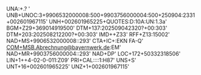 UNA:+.? '
UNB+UNOC:3+9906532000008:500+9903756000004:500+250904:2331+002601967115'
UNH+002601965225+QUOTES:D:10A:UN:1.3a'
BGM+Z29+369014919500'
DTM+137:202509042320?+00:303'
DTM+203:202508212200?+00:303'
IMD++Z33'
RFF+Z13:15002'
NAD+MS+9906532000008::293'
CTA+IC+:EKN FA-Q'
[COM+MSB.Abrechnung@bayernwerk.de](mailto:COM+MSB.Abrechnung@bayernwerk.de):EM'
NAD+MR+9903756000004::293'
NAD+DP'
LOC+172+50332318506'
LIN+1++4-02-0-011:Z09'
PRI+CAL::::1:H87'
UNS+S'
UNT+16+002601965225'
UNZ+1+002601967115'
